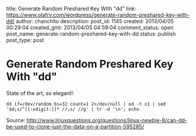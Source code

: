 title: Generate Random Preshared Key With "dd"
link: https://www.olafrv.com/wordpress/generate-random-preshared-key-with-dd/
author: chanchito
description: 
post_id: 1145
created: 2013/04/05 00:29:04
created_gmt: 2013/04/05 04:59:04
comment_status: open
post_name: generate-random-preshared-key-with-dd
status: publish
post_type: post

# Generate Random Preshared Key With "dd"

State of the art, so elegant!: 
    
    
    dd if=/dev/random bs=32 count=1 2>/dev/null | od -t x1 | sed  '$d;s/^[[:xdigit:]]* //;s/ //g' | tr -d '\n'; echo
    

Source: <http://www.linuxquestions.org/questions/linux-newbie-8/can-dd-be-used-to-clone-just-the-data-on-a-partition-595285/>